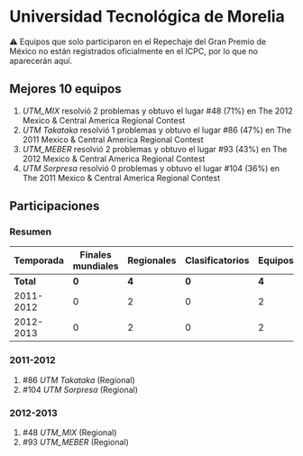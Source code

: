 # Universidad Tecnológica de Morelia

:warning: Equipos que solo participaron en el Repechaje del Gran Premio de México no están registrados oficialmente en el ICPC, por lo que no aparecerán aquí.

## Mejores 10 equipos

1. _UTM_MIX_ resolvió 2 problemas y obtuvo el lugar #48 (71%) en The 2012 Mexico & Central America Regional Contest
1. _UTM Takataka_ resolvió 1 problemas y obtuvo el lugar #86 (47%) en The 2011 Mexico & Central America Regional Contest
1. _UTM_MEBER_ resolvió 2 problemas y obtuvo el lugar #93 (43%) en The 2012 Mexico & Central America Regional Contest
1. _UTM Sorpresa_ resolvió 0 problemas y obtuvo el lugar #104 (36%) en The 2011 Mexico & Central America Regional Contest

## Participaciones

### Resumen

| Temporada | Finales mundiales | Regionales | Clasificatorios | Equipos |
| --- | --- | --- | --- | --- |
| **Total** | **0** | **4** | **0** | **4** |
| 2011-2012 | 0 | 2 | 0 | 2 |
| 2012-2013 | 0 | 2 | 0 | 2 |

### 2011-2012

1. #86 _UTM Takataka_ (Regional)
1. #104 _UTM Sorpresa_ (Regional)

### 2012-2013

1. #48 _UTM_MIX_ (Regional)
1. #93 _UTM_MEBER_ (Regional)



